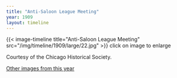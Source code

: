 ```yaml
---
title: "Anti-Saloon League Meeting"
year: 1909
layout: timeline
---
```


{{< image-timeline title="Anti-Saloon League Meeting" src="/img/timeline/1909/large/22.jpg" >}}
click on image to enlarge

Courtesy of the Chicago Historical Society.

[Other images from this year](/historical/timeline/1909)